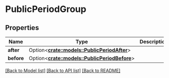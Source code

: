# PublicPeriodGroup

## Properties

Name | Type | Description | Notes
------------ | ------------- | ------------- | -------------
**after** | Option<[**crate::models::PublicPeriodAfter**](public.After.md)> |  | [optional]
**before** | Option<[**crate::models::PublicPeriodBefore**](public.Before.md)> |  | [optional]

[[Back to Model list]](../README.md#documentation-for-models) [[Back to API list]](../README.md#documentation-for-api-endpoints) [[Back to README]](../README.md)


